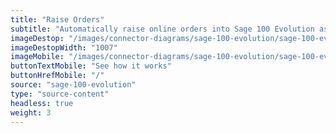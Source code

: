 ```yaml
---
title: "Raise Orders"
subtitle: "Automatically raise online orders into Sage 100 Evolution as an invoice or sales order."
imageDestop: "/images/connector-diagrams/sage-100-evolution/sage-100-evolution-3-desk.svg"
imageDestopWidth: "1007"
imageMobile: "/images/connector-diagrams/sage-100-evolution/sage-100-evolution-3-mobile.svg"
buttonTextMobile: "See how it works"
buttonHrefMobile: "/" 
source: "sage-100-evolution"
type: "source-content"
headless: true
weight: 3
---
```

